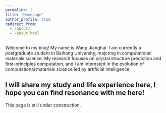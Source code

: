 ```yaml
---
permalink: /
title: "Homepage"
author_profile: true
redirect_from: 
  - /about/
  - /about.html
---
```

Welcome to my blog! My name is Wang Jianghai. I am currently a postgraduate student in Beihang University, majoring in computational materials science. My research focuses on crystal structure prediction and first-principles computation, and I am interested in the evolution of computational materials science led by artificial intelligence.

I will share my study and life experience here, I hope you can find resonance with me here!
---

This page is still under construction.